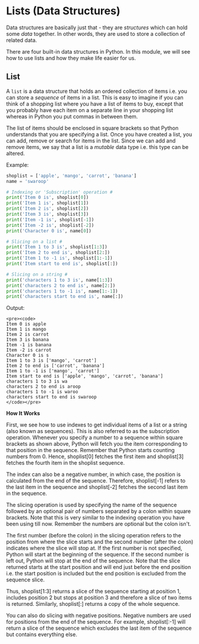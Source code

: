 # Lists (Data Structures)

Data structures are basically just that - they are *structures* which can hold some *data* together. In other words, they are used to store a collection of related data.

There are four built-in data structures in Python. In this module, we will see how to use lists and how they make life easier for us.

## List

A `list` is a data structure that holds an ordered collection of items i.e. you can store a *sequence* of items in a list. This is easy to imagine if you can think of a shopping list where you have a list of items to buy, except that you probably have each item on a separate line in your shopping list whereas in Python you put commas in between them.

The list of items should be enclosed in square brackets so that Python understands that you are specifying a list. Once you have created a list, you can add, remove or search for items in the list. Since we can add and remove items, we say that a list is a *mutable* data type i.e. this type can be altered.

Example:

``` python
shoplist = ['apple', 'mango', 'carrot', 'banana']
name = 'swaroop'

# Indexing or 'Subscription' operation #
print('Item 0 is', shoplist[0])
print('Item 1 is', shoplist[1])
print('Item 2 is', shoplist[2])
print('Item 3 is', shoplist[3])
print('Item -1 is', shoplist[-1])
print('Item -2 is', shoplist[-2])
print('Character 0 is', name[0])

# Slicing on a list #
print('Item 1 to 3 is', shoplist[1:3])
print('Item 2 to end is', shoplist[2:])
print('Item 1 to -1 is', shoplist[1:-1])
print('Item start to end is', shoplist[:])

# Slicing on a string #
print('characters 1 to 3 is', name[1:3])
print('characters 2 to end is', name[2:])
print('characters 1 to -1 is', name[1:-1])
print('characters start to end is', name[:])
```

Output:

```{=html}
<pre><code>
Item 0 is apple
Item 1 is mango
Item 2 is carrot
Item 3 is banana
Item -1 is banana
Item -2 is carrot
Character 0 is s
Item 1 to 3 is ['mango', 'carrot']
Item 2 to end is ['carrot', 'banana']
Item 1 to -1 is ['mango', 'carrot']
Item start to end is ['apple', 'mango', 'carrot', 'banana']
characters 1 to 3 is wa
characters 2 to end is aroop
characters 1 to -1 is waroo
characters start to end is swaroop
</code></pre>
```

**How It Works**

First, we see how to use indexes to get individual items of a list or a string (also known as sequences). This is also referred to as the subscription operation. Whenever you specify a number to a sequence within square brackets as shown above, Python will fetch you the item corresponding to that position in the sequence. Remember that Python starts counting numbers from 0. Hence, shoplist[0] fetches the first item and shoplist[3] fetches the fourth item in the shoplist sequence.

The index can also be a negative number, in which case, the position is calculated from the end of the sequence. Therefore, shoplist[-1] refers to the last item in the sequence and shoplist[-2] fetches the second last item in the sequence.

The slicing operation is used by specifying the name of the sequence followed by an optional pair of numbers separated by a colon within square brackets. Note that this is very similar to the indexing operation you have been using till now. Remember the numbers are optional but the colon isn't.

The first number (before the colon) in the slicing operation refers to the position from where the slice starts and the second number (after the colon) indicates where the slice will stop at. If the first number is not specified, Python will start at the beginning of the sequence. If the second number is left out, Python will stop at the end of the sequence. Note that the slice returned starts at the start position and will end just before the end position i.e. the start position is included but the end position is excluded from the sequence slice.

Thus, shoplist[1:3] returns a slice of the sequence starting at position 1, includes position 2 but stops at position 3 and therefore a slice of two items is returned. Similarly, shoplist[:] returns a copy of the whole sequence.

You can also do slicing with negative positions. Negative numbers are used for positions from the end of the sequence. For example, shoplist[:-1] will return a slice of the sequence which excludes the last item of the sequence but contains everything else.
